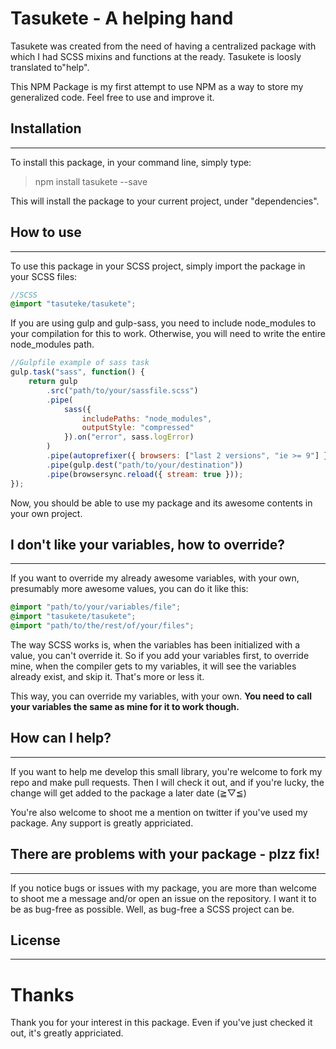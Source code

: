 # Tasukete - A helping hand
Tasukete was created from the need of having a centralized package with which I had SCSS mixins and functions at the ready.
Tasukete is loosly translated to"help".

This NPM Package is my first attempt to use NPM as a way to store my generalized code. Feel free to use and improve it. 

## Installation
---

To install this package, in your command line, simply type:
> npm install tasukete --save

This will install the package to your current project, under "dependencies".





## How to use
---

To use this package in your SCSS project, simply import the package in your SCSS files:
```SCSS
//SCSS
@import "tasuteke/tasukete";
```




If you are using gulp and gulp-sass, you need to include node_modules to your compilation for this to work. Otherwise, you will need to write the entire node_modules path.
```Javascript
//Gulpfile example of sass task
gulp.task("sass", function() {
    return gulp
        .src("path/to/your/sassfile.scss")
        .pipe(
            sass({
                includePaths: "node_modules",
                outputStyle: "compressed"
            }).on("error", sass.logError)
        )
        .pipe(autoprefixer({ browsers: ["last 2 versions", "ie >= 9"] }))
        .pipe(gulp.dest("path/to/your/destination"))
        .pipe(browsersync.reload({ stream: true }));
});
```




Now, you should be able to use my package and its awesome contents in your own project.


## I don't like your variables, how to override?
---

If you want to override my already awesome variables, with your own, presumably more awesome values, you can do it like this:
```SCSS
@import "path/to/your/variables/file";
@import "tasukete/tasukete";
@import "path/to/the/rest/of/your/files";
```



The way SCSS works is, when the variables has been initialized with a value, you can't override it. So if you add your variables first, to override mine, when the compiler gets to my variables, it will see the variables already exist, and skip it. That's more or less it.

This way, you can override my variables, with your own. **You need to call your variables the same as mine for it to work though.**


## How can I help?
---

If you want to help me develop this small library, you're welcome to fork my repo and make pull requests. Then I will check it out, and if you're lucky, the change will get added to the package a later date (≧▽≦)

You're also welcome to shoot me a mention on twitter if you've used my package. Any support is greatly appriciated.


## There are problems with your package - plzz fix!
---

If you notice bugs or issues with my package, you are more than welcome to shoot me a message and/or open an issue on the repository. I want it to be as bug-free as possible. Well, as bug-free a SCSS project can be.


## License
---



# Thanks
Thank you for your interest in this package. Even if you've just checked it out, it's greatly appriciated.
